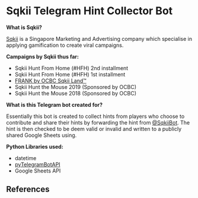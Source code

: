 # Sqkii Telegram Hint Collector Bot
**What is Sqkii?**

[Sqkii](https://sqkii.com/) is a Singapore Marketing and Advertising company which specialise in applying gamification to create viral campaigns.

**Campaigns by Sqkii thus far:**
- Sqkii Hunt From Home (#HFH) 2nd installment
- Sqkii Hunt From Home (#HFH) 1st installment
- [FRANK by OCBC Sqkii Land™](https://sqkii.land/)
- Sqkii Hunt the Mouse 2019 (Sponsored by OCBC)
- Sqkii Hunt the Mouse 2018 (Sponsored by OCBC)

**What is this Telegram bot created for?**

Essentially this bot is created to collect hints from players who choose to contribute and share their hints by forwarding the hint from [@SqkiiBot](https://t.me/sqkiibot). The hint is then checked to be deem valid or invalid and written to a publicly shared Google Sheets using.

**Python Libraries used:**
- datetime
- [pyTelegramBotAPI](https://github.com/eternnoir/pyTelegramBotAPI)
- Google Sheets API

**References**
- 

